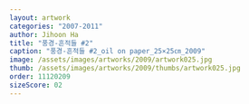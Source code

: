 ```yaml
---
layout: artwork
categories: "2007-2011"
author: Jihoon Ha
title: "풍경-흔적들 #2"
caption: "풍경-흔적들 #2_oil on paper_25×25㎝_2009"
image: /assets/images/artworks/2009/artwork025.jpg
thumb: /assets/images/artworks/2009/thumbs/artwork025.jpg
order: 11120209
sizeScore: 02
---
```

